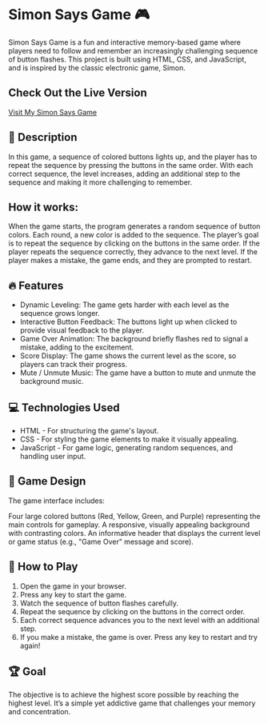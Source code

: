 # Simon Says Game 🎮

Simon Says Game is a fun and interactive memory-based game where players need to follow and remember an increasingly challenging sequence of button flashes. This project is built using HTML, CSS, and JavaScript, and is inspired by the classic electronic game, Simon.

## Check Out the Live Version

[Visit My Simon Says Game](https://simson-says-game.vercel.app/)

## 📝 Description

In this game, a sequence of colored buttons lights up, and the player has to repeat the sequence by pressing the buttons in the same order. With each correct sequence, the level increases, adding an additional step to the sequence and making it more challenging to remember.

## How it works:

When the game starts, the program generates a random sequence of button colors.
Each round, a new color is added to the sequence.
The player’s goal is to repeat the sequence by clicking on the buttons in the same order.
If the player repeats the sequence correctly, they advance to the next level.
If the player makes a mistake, the game ends, and they are prompted to restart.

## 🔥 Features

- Dynamic Leveling: The game gets harder with each level as the sequence grows longer.
- Interactive Button Feedback: The buttons light up when clicked to provide visual feedback to the player.
- Game Over Animation: The background briefly flashes red to signal a mistake, adding to the excitement.
- Score Display: The game shows the current level as the score, so players can track their progress.
- Mute / Unmute Music: The game have a button to mute and unmute the background music. 

## 💻 Technologies Used

- HTML - For structuring the game's layout.
- CSS - For styling the game elements to make it visually appealing.
- JavaScript - For game logic, generating random sequences, and handling user input.

## 🎨 Game Design

The game interface includes:

Four large colored buttons (Red, Yellow, Green, and Purple) representing the main controls for gameplay.
A responsive, visually appealing background with contrasting colors.
An informative header that displays the current level or game status (e.g., "Game Over" message and score).

## 🚀 How to Play

1. Open the game in your browser.
2. Press any key to start the game.
3. Watch the sequence of button flashes carefully.
4. Repeat the sequence by clicking on the buttons in the correct order.
5. Each correct sequence advances you to the next level with an additional step.
6. If you make a mistake, the game is over. Press any key to restart and try again!

## 🏆 Goal

The objective is to achieve the highest score possible by reaching the highest level. It’s a simple yet addictive game that challenges your memory and concentration.